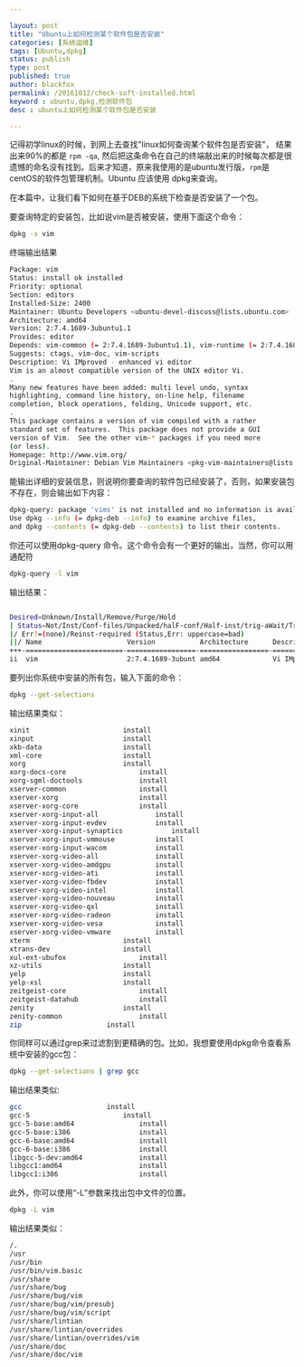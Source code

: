 ```yaml
---

layout: post
title: "Ubuntu上如何检测某个软件包是否安装"
categories: [系统运维]
tags: [Ubuntu,dpkg]
status: publish
type: post
published: true
author: blackfox
permalink: /20161012/check-soft-installed.html
keyword : ubuntu,dpkg,检测软件包
desc : ubuntu上如何检测某个软件包是否安装

---
```


记得初学linux的时候，到网上去查找"linux如何查询某个软件包是否安装"， 结果出来90%的都是 <code class="scode">rpm -qa</code>, 然后把这条命令在自己的终端敲出来的时候每次都是很遗憾的命名没有找到。后来才知道，原来我使用的是ubuntu发行版，<code class="scode">rpm</code>是centOS的软件包管理机制。Ubuntu 应该使用 dpkg来查询。

在本篇中，让我们看下如何在基于DEB的系统下检查是否安装了一个包。

要查询特定的安装包，比如说vim是否被安装，使用下面这个命令：

```bash
dpkg -s vim
```
终端输出结果

```bash
Package: vim
Status: install ok installed
Priority: optional
Section: editors
Installed-Size: 2400
Maintainer: Ubuntu Developers <ubuntu-devel-discuss@lists.ubuntu.com>
Architecture: amd64
Version: 2:7.4.1689-3ubuntu1.1
Provides: editor
Depends: vim-common (= 2:7.4.1689-3ubuntu1.1), vim-runtime (= 2:7.4.1689-3ubuntu1.1), libacl1 (>= 2.2.51-8), libc6 (>= 2.15), libgpm2 (>= 1.20.4), libpython3.5 (>= 3.5.0~b1), libselinux1 (>= 1.32), libtinfo5 (>= 6)
Suggests: ctags, vim-doc, vim-scripts
Description: Vi IMproved - enhanced vi editor
Vim is an almost compatible version of the UNIX editor Vi.
.
Many new features have been added: multi level undo, syntax
highlighting, command line history, on-line help, filename
completion, block operations, folding, Unicode support, etc.
.
This package contains a version of vim compiled with a rather
standard set of features.  This package does not provide a GUI
version of Vim.  See the other vim-* packages if you need more
(or less).
Homepage: http://www.vim.org/
Original-Maintainer: Debian Vim Maintainers <pkg-vim-maintainers@lists.alioth.debian.org>

```
能输出详细的安装信息，则说明你要查询的软件包已经安装了，否则，如果安装包不存在，则会输出如下内容：

```bash
dpkg-query: package 'vims' is not installed and no information is available
Use dpkg --info (= dpkg-deb --info) to examine archive files,
and dpkg --contents (= dpkg-deb --contents) to list their contents.
```

你还可以使用dpkg-query 命令。这个命令会有一个更好的输出，当然，你可以用通配符

```bash
dpkg-query -l vim
```

输出结果：

```bash

Desired=Unknown/Install/Remove/Purge/Hold
| Status=Not/Inst/Conf-files/Unpacked/halF-conf/Half-inst/trig-aWait/Trig-pend
|/ Err?=(none)/Reinst-required (Status,Err: uppercase=bad)
||/ Name                     Version           Architecture      Description
+++-========================-=================-=================-=====================================================
ii  vim                      2:7.4.1689-3ubunt amd64             Vi IMproved - enhanced vi editor
```

要列出你系统中安装的所有包，输入下面的命令：

```bash
dpkg --get-selections
```

输出结果类似：

```bash
xinit						install
xinput						install
xkb-data					install
xml-core					install
xorg						install
xorg-docs-core					install
xorg-sgml-doctools				install
xserver-common					install
xserver-xorg					install
xserver-xorg-core				install
xserver-xorg-input-all				install
xserver-xorg-input-evdev			install
xserver-xorg-input-synaptics			install
xserver-xorg-input-vmmouse			install
xserver-xorg-input-wacom			install
xserver-xorg-video-all				install
xserver-xorg-video-amdgpu			install
xserver-xorg-video-ati				install
xserver-xorg-video-fbdev			install
xserver-xorg-video-intel			install
xserver-xorg-video-nouveau			install
xserver-xorg-video-qxl				install
xserver-xorg-video-radeon			install
xserver-xorg-video-vesa				install
xserver-xorg-video-vmware			install
xterm						install
xtrans-dev					install
xul-ext-ubufox					install
xz-utils					install
yelp						install
yelp-xsl					install
zeitgeist-core					install
zeitgeist-datahub				install
zenity						install
zenity-common					install
zip						install
```

你同样可以通过grep来过滤割到更精确的包。比如，我想要使用dpkg命令查看系统中安装的gcc包：

```bash
dpkg --get-selections | grep gcc
```
输出结果类似:

```bash
gcc						install
gcc-5						install
gcc-5-base:amd64				install
gcc-5-base:i386					install
gcc-6-base:amd64				install
gcc-6-base:i386					install
libgcc-5-dev:amd64				install
libgcc1:amd64					install
libgcc1:i386					install
```

此外，你可以使用“-L”参数来找出包中文件的位置。


```bash
dpkg -L vim
```

输出结果类似：

```bash
/.
/usr
/usr/bin
/usr/bin/vim.basic
/usr/share
/usr/share/bug
/usr/share/bug/vim
/usr/share/bug/vim/presubj
/usr/share/bug/vim/script
/usr/share/lintian
/usr/share/lintian/overrides
/usr/share/lintian/overrides/vim
/usr/share/doc
/usr/share/doc/vim
```



